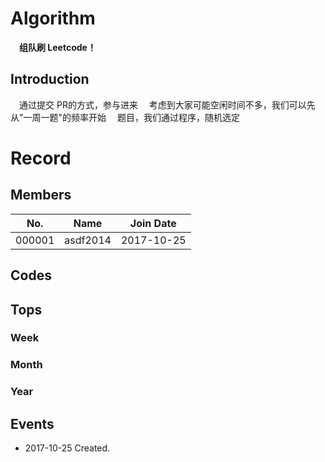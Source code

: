 # Algorithm

　**组队刷 Leetcode！**


## Introduction

　通过提交 PR的方式，参与进来
　考虑到大家可能空闲时间不多，我们可以先从"一周一题"的频率开始
　题目，我们通过程序，随机选定

# Record

## Members

| No.    | Name     | Join Date  |
| ------ | -------- | ---------- |
| 000001 | asdf2014 | 2017-10-25 |



## Codes

## Tops

### Week
### Month
### Year

## Events
* 2017-10-25 Created.